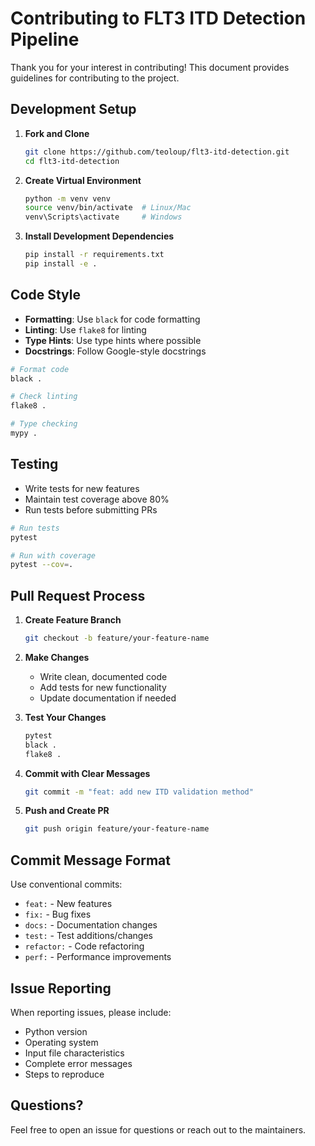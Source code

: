 # Contributing to FLT3 ITD Detection Pipeline

Thank you for your interest in contributing! This document provides guidelines for contributing to the project.

## Development Setup

1. **Fork and Clone**
   ```bash
   git clone https://github.com/teoloup/flt3-itd-detection.git
   cd flt3-itd-detection
   ```

2. **Create Virtual Environment**
   ```bash
   python -m venv venv
   source venv/bin/activate  # Linux/Mac
   venv\Scripts\activate     # Windows
   ```

3. **Install Development Dependencies**
   ```bash
   pip install -r requirements.txt
   pip install -e .
   ```

## Code Style

- **Formatting**: Use `black` for code formatting
- **Linting**: Use `flake8` for linting
- **Type Hints**: Use type hints where possible
- **Docstrings**: Follow Google-style docstrings

```bash
# Format code
black .

# Check linting
flake8 .

# Type checking
mypy .
```

## Testing

- Write tests for new features
- Maintain test coverage above 80%
- Run tests before submitting PRs

```bash
# Run tests
pytest

# Run with coverage
pytest --cov=.
```

## Pull Request Process

1. **Create Feature Branch**
   ```bash
   git checkout -b feature/your-feature-name
   ```

2. **Make Changes**
   - Write clean, documented code
   - Add tests for new functionality
   - Update documentation if needed

3. **Test Your Changes**
   ```bash
   pytest
   black .
   flake8 .
   ```

4. **Commit with Clear Messages**
   ```bash
   git commit -m "feat: add new ITD validation method"
   ```

5. **Push and Create PR**
   ```bash
   git push origin feature/your-feature-name
   ```

## Commit Message Format

Use conventional commits:
- `feat:` - New features
- `fix:` - Bug fixes
- `docs:` - Documentation changes
- `test:` - Test additions/changes
- `refactor:` - Code refactoring
- `perf:` - Performance improvements

## Issue Reporting

When reporting issues, please include:
- Python version
- Operating system
- Input file characteristics
- Complete error messages
- Steps to reproduce

## Questions?

Feel free to open an issue for questions or reach out to the maintainers.
